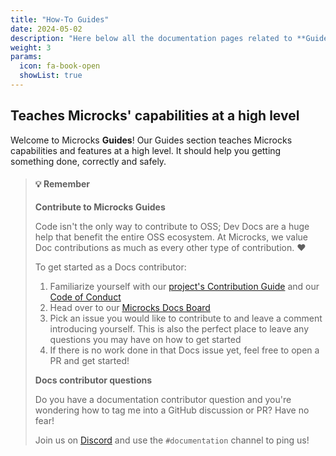 ```yaml
---
title: "How-To Guides"
date: 2024-05-02
description: "Here below all the documentation pages related to **Guides**."
weight: 3
params:
  icon: fa-book-open
  showList: true
---
```


## Teaches Microcks' capabilities at a high level

Welcome to Microcks **Guides**! Our Guides section teaches Microcks capabilities and features at a high level. It should help you getting something done, correctly and safely.

> #### 💡 Remember
>
> **Contribute to Microcks Guides**
> 
> Code isn't the only way to contribute to OSS; Dev Docs are a huge help that benefit the entire OSS ecosystem. At Microcks, we value Doc contributions as much as every other type of contribution. ❤️
> 
> To get started as a Docs contributor:
> 
> 1. Familiarize yourself with our [project's Contribution Guide](https://github.com/microcks/.github/blob/main/CONTRIBUTING.md) and our [Code of Conduct](https://github.com/microcks/.github/blob/main/CODE_OF_CONDUCT.md)
> 2. Head over to our [Microcks Docs Board](https://github.com/microcks/microcks.io/issues)
> 3. Pick an issue you would like to contribute to and leave a comment introducing yourself. This is also the perfect place to leave any questions you may have on how to get started
> 4. If there is no work done in that Docs issue yet, feel free to open a PR and get started!
> 
> **Docs contributor questions**
> 
> Do you have a documentation contributor question and you're wondering how to tag me into a GitHub discussion or PR? Have no fear!
> 
> Join us on [Discord](https://microcks.io/discord-invite/) and use the `#documentation` channel to ping us!
